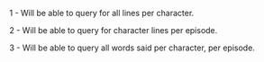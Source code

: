 1 - Will be able to query for all lines per character. 

2 -  Will be able to query for character lines per episode.

3 - Will be able to query all words said per character, per episode.

